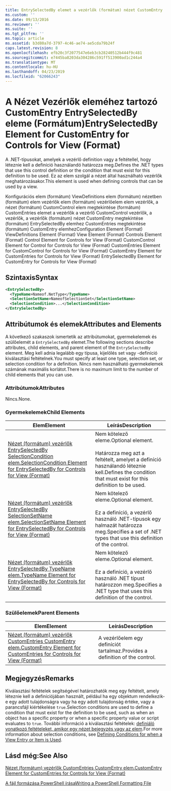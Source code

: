 ```yaml
---
title: EntrySelectedBy elemet a vezérlők (formátum) nézet CustomEntry |} A Microsoft Docs
ms.custom: ''
ms.date: 09/13/2016
ms.reviewer: ''
ms.suite: ''
ms.tgt_pltfrm: ''
ms.topic: article
ms.assetid: b3d80a7d-3797-4c46-ae74-ae5cda79b24f
caps.latest.revision: 8
ms.openlocfilehash: efb20c3f2077547e6eb3cb28240512b444f9c481
ms.sourcegitcommit: e7445ba8203da304286c591ff513900ad1c244a4
ms.translationtype: MT
ms.contentlocale: hu-HU
ms.lasthandoff: 04/23/2019
ms.locfileid: "62066243"
---
```

# <a name="entryselectedby-element-for-customentry-for-controls-for-view-format"></a><span data-ttu-id="1e8ca-102">A Nézet Vezérlők eleméhez tartozó CustomEntry EntrySelectedBy eleme (Formátum)</span><span class="sxs-lookup"><span data-stu-id="1e8ca-102">EntrySelectedBy Element for CustomEntry for Controls for View (Format)</span></span>

<span data-ttu-id="1e8ca-103">A .NET-típusokat, amelyek a vezérlő definition vagy a feltétellel, hogy léteznie kell a definíció használandó határozza meg.</span><span class="sxs-lookup"><span data-stu-id="1e8ca-103">Defines the .NET types that use this control definition or the condition that must exist for this definition to be used.</span></span> <span data-ttu-id="1e8ca-104">Ez az elem szolgál a nézet által használható vezérlők meghatározásakor.</span><span class="sxs-lookup"><span data-stu-id="1e8ca-104">This element is used when defining controls that can be used by a view.</span></span>

<span data-ttu-id="1e8ca-105">Konfigurációs elem (formátum) ViewDefinitions elem (formátum) nézetben (formátum) elem vezérlők elem (formátum) vezérlőelem elem vezérlők, a nézet (formátum) CustomControl elem megtekintése (formátum) CustomEntries elemet a vezérlők a vezérlő CustomControl vezérlők, a vezérlők, a vezérlők (formátum) nézet CustomEntry megtekintése (formátum) EntrySelectedBy elemhez CustomEntries megtekintése (formátum) CustomEntry elemhez</span><span class="sxs-lookup"><span data-stu-id="1e8ca-105">Configuration Element (Format) ViewDefinitions Element (Format) View Element (Format) Controls Element (Format) Control Element for Controls for View (Format) CustomControl Element for Control for Controls for View (Format) CustomEntries Element for CustomControl for Controls for View (Format) CustomEntry Element for CustomEntries for Controls for View (Format) EntrySelectedBy Element for CustomEntry for Controls for View (Format)</span></span>

## <a name="syntax"></a><span data-ttu-id="1e8ca-106">Szintaxis</span><span class="sxs-lookup"><span data-stu-id="1e8ca-106">Syntax</span></span>

```xml
<EntrySelectedBy>
  <TypeName>Nameof.NetType</TypeName>
  <SelectionSetName>NameofSelectionSet</SelectionSetName>
  <SelectionCondition>...</SelectionCondition>
</EntrySelectedBy>
```

## <a name="attributes-and-elements"></a><span data-ttu-id="1e8ca-107">Attribútumok és elemek</span><span class="sxs-lookup"><span data-stu-id="1e8ca-107">Attributes and Elements</span></span>

<span data-ttu-id="1e8ca-108">A következő szakaszok ismertetik az attribútumokat, gyermekelemek és szülőelemét a `EntrySelectedBy` elemet.</span><span class="sxs-lookup"><span data-stu-id="1e8ca-108">The following sections describe attributes, child elements, and parent element of the `EntrySelectedBy` element.</span></span> <span data-ttu-id="1e8ca-109">Meg kell adnia legalább egy típusa, kijelölés set vagy -definíció kiválasztási feltételnek.</span><span class="sxs-lookup"><span data-stu-id="1e8ca-109">You must specify at least one type, selection set, or selection condition for a definition.</span></span> <span data-ttu-id="1e8ca-110">Nincs nem használható gyermekelemek számának maximális korlátot.</span><span class="sxs-lookup"><span data-stu-id="1e8ca-110">There is no maximum limit to the number of child elements that you can use.</span></span>

### <a name="attributes"></a><span data-ttu-id="1e8ca-111">Attribútumok</span><span class="sxs-lookup"><span data-stu-id="1e8ca-111">Attributes</span></span>

<span data-ttu-id="1e8ca-112">Nincs.</span><span class="sxs-lookup"><span data-stu-id="1e8ca-112">None.</span></span>

### <a name="child-elements"></a><span data-ttu-id="1e8ca-113">Gyermekelemek</span><span class="sxs-lookup"><span data-stu-id="1e8ca-113">Child Elements</span></span>

|<span data-ttu-id="1e8ca-114">Elem</span><span class="sxs-lookup"><span data-stu-id="1e8ca-114">Element</span></span>|<span data-ttu-id="1e8ca-115">Leírás</span><span class="sxs-lookup"><span data-stu-id="1e8ca-115">Description</span></span>|
|-------------|-----------------|
|[<span data-ttu-id="1e8ca-116">Nézet (formátum) vezérlők EntrySelectedBy SelectionCondition elem.</span><span class="sxs-lookup"><span data-stu-id="1e8ca-116">SelectionCondition Element for EntrySelectedBy for Controls for View (Format)</span></span>](./selectioncondition-element-for-entryselectedby-for-controls-for-view-format.md)|<span data-ttu-id="1e8ca-117">Nem kötelező eleme.</span><span class="sxs-lookup"><span data-stu-id="1e8ca-117">Optional element.</span></span><br /><br /> <span data-ttu-id="1e8ca-118">Határozza meg azt a feltételt, amelyet a definíció használandó léteznie kell.</span><span class="sxs-lookup"><span data-stu-id="1e8ca-118">Defines the condition that must exist for this definition to be used.</span></span>|
|[<span data-ttu-id="1e8ca-119">Nézet (formátum) vezérlők EntrySelectedBy SelectionSetName elem.</span><span class="sxs-lookup"><span data-stu-id="1e8ca-119">SelectionSetName Element for EntrySelectedBy for Controls for View (Format)</span></span>](./selectionsetname-element-for-entryselectedby-for-controls-for-view-format.md)|<span data-ttu-id="1e8ca-120">Nem kötelező eleme.</span><span class="sxs-lookup"><span data-stu-id="1e8ca-120">Optional element.</span></span><br /><br /> <span data-ttu-id="1e8ca-121">Ez a definíció, a vezérlő használó .NET-típusok egy halmazát határozza meg.</span><span class="sxs-lookup"><span data-stu-id="1e8ca-121">Specifies a set of .NET types that use this definition of the control.</span></span>|
|[<span data-ttu-id="1e8ca-122">Nézet (formátum) vezérlők EntrySelectedBy TypeName elem.</span><span class="sxs-lookup"><span data-stu-id="1e8ca-122">TypeName Element for EntrySelectedBy for Controls for View (Format)</span></span>](./typename-element-for-entryselectedby-for-controls-for-view-format.md)|<span data-ttu-id="1e8ca-123">Nem kötelező eleme.</span><span class="sxs-lookup"><span data-stu-id="1e8ca-123">Optional element.</span></span><br /><br /> <span data-ttu-id="1e8ca-124">Ez a definíció, a vezérlő használó .NET típust határozzon meg.</span><span class="sxs-lookup"><span data-stu-id="1e8ca-124">Specifies a .NET type that uses this definition of the control.</span></span>|

### <a name="parent-elements"></a><span data-ttu-id="1e8ca-125">Szülőelemek</span><span class="sxs-lookup"><span data-stu-id="1e8ca-125">Parent Elements</span></span>

|<span data-ttu-id="1e8ca-126">Elem</span><span class="sxs-lookup"><span data-stu-id="1e8ca-126">Element</span></span>|<span data-ttu-id="1e8ca-127">Leírás</span><span class="sxs-lookup"><span data-stu-id="1e8ca-127">Description</span></span>|
|-------------|-----------------|
|[<span data-ttu-id="1e8ca-128">Nézet (formátum) vezérlők CustomEntries CustomEntry elem.</span><span class="sxs-lookup"><span data-stu-id="1e8ca-128">CustomEntry Element for CustomEntries for Controls for View (Format)</span></span>](./customentry-element-for-customentries-for-controls-for-view-format.md)|<span data-ttu-id="1e8ca-129">A vezérlőelem egy definíciót tartalmaz.</span><span class="sxs-lookup"><span data-stu-id="1e8ca-129">Provides a definition of the control.</span></span>|

## <a name="remarks"></a><span data-ttu-id="1e8ca-130">Megjegyzés</span><span class="sxs-lookup"><span data-stu-id="1e8ca-130">Remarks</span></span>

<span data-ttu-id="1e8ca-131">Kiválasztási feltételek segítségével határozhatók meg egy feltételt, amely léteznie kell a definíciójában használt, például ha egy objektum rendelkezik-e egy adott tulajdonságra vagy ha egy adott tulajdonság értéke, vagy a parancsfájl kiértékelése `true`.</span><span class="sxs-lookup"><span data-stu-id="1e8ca-131">Selection conditions are used to define a condition that must exist for the definition to be used, such as when an object has a specific property or when a specific property value or script evaluates to `true`.</span></span> <span data-ttu-id="1e8ca-132">További információ a kiválasztási feltételek: [definiáló vonatkozó feltételeket, amikor egy nézet bejegyzés vagy az elem](./defining-conditions-for-displaying-data.md).</span><span class="sxs-lookup"><span data-stu-id="1e8ca-132">For more information about selection conditions, see [Defining Conditions for when a View Entry or Item is Used](./defining-conditions-for-displaying-data.md).</span></span>

## <a name="see-also"></a><span data-ttu-id="1e8ca-133">Lásd még:</span><span class="sxs-lookup"><span data-stu-id="1e8ca-133">See Also</span></span>

[<span data-ttu-id="1e8ca-134">Nézet (formátum) vezérlők CustomEntries CustomEntry elem.</span><span class="sxs-lookup"><span data-stu-id="1e8ca-134">CustomEntry Element for CustomEntries for Controls for View (Format)</span></span>](./customentry-element-for-customentries-for-controls-for-view-format.md)

[<span data-ttu-id="1e8ca-135">A fájl formázása PowerShell írása</span><span class="sxs-lookup"><span data-stu-id="1e8ca-135">Writing a PowerShell Formatting File</span></span>](./writing-a-powershell-formatting-file.md)
